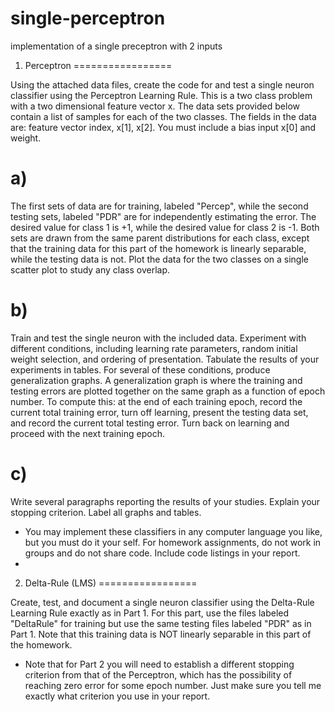 single-perceptron
=================

implementation of a single preceptron with 2 inputs

1) Perceptron
=================

Using the attached data files, create the code for and test a single neuron classifier using the Perceptron Learning Rule.
This is a two class problem with a two dimensional feature vector x. The data sets provided below contain a list of samples for each of the two classes. The fields in the data are: feature vector index, x[1], x[2]. You must include a bias input x[0] and weight.

  a) 
=================
The first sets of data are for training, labeled "Percep", while the second testing sets, labeled "PDR" are for independently estimating the error. The desired value for class 1 is +1, while the desired value for class 2 is -1. Both sets are drawn from the same parent distributions for each class, except that the training data for this part of the homework is linearly separable, while the testing data is not. Plot the data for the two classes on a single scatter plot to study any class overlap.

  b) 
=================
Train and test the single neuron with the included data. Experiment with different conditions, including learning rate parameters, random initial weight selection, and ordering of presentation. Tabulate the results of your experiments in tables. For several of these conditions, produce generalization graphs. A generalization graph is where the training and testing errors are plotted together on the same graph as a function of epoch number. To compute this: at the end of each training epoch, record the current total training error, turn off learning, present the testing data set, and record the current total testing error. Turn back on learning and proceed with the next training epoch.

  c)
=================
Write several paragraphs reporting the results of your studies. Explain your stopping criterion. Label all graphs and tables.
* You may implement these classifiers in any computer language you like, but you must do it your self. For homework assignments, do not work in groups and do not share code. Include code listings in your report.
* 
2) Delta-Rule (LMS)
=================

Create, test, and document a single neuron classifier using the Delta-Rule Learning Rule exactly as in Part 1. For this part, use the files labeled "DeltaRule" for training but use the same testing files labeled "PDR" as in Part 1. Note that this training data is NOT linearly separable in this part of the homework.
- Note that for Part 2 you will need to establish a different stopping criterion from that of the Perceptron, which has the possibility of reaching zero error for some epoch number. Just make sure you tell me exactly what criterion you use in your report.
